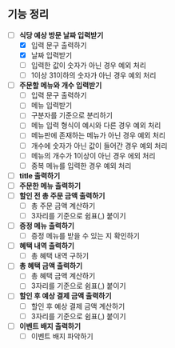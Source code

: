 ## 기능 정리
- [ ] **식당 예상 방문 날짜 입력받기**
  - [x] 입력 문구 출력하기
  - [x] 날짜 입력받기
  - [ ] 입력한 값이 숫자가 아닌 경우 예외 처리
  - [ ] 1이상 31이하의 숫자가 아닌 경우 예외 처리
- [ ] **주문할 메뉴와 개수 입력받기**
  - [ ] 입력 문구 출력하기
  - [ ] 메뉴 입력받기
  - [ ] 구분자를 기준으로 분리하기
  - [ ] 메뉴 입력 형식이 예시와 다른 경우 예외 처리
  - [ ] 메뉴판에 존재하는 메뉴가 아닌 경우 예외 처리
  - [ ] 개수에 숫자가 아닌 값이 들어간 경우 예외 처리
  - [ ] 메뉴의 개수가 1이상이 아닌 경우 에외 처리
  - [ ] 중복 메뉴를 입력한 경우 예외 처리
- [ ] **title 출력하기**
- [ ] **주문한 메뉴 출력하기**
- [ ] **할인 전 총 주문 금액 출력하기**
  - [ ] 총 주문 금액 계산하기
  - [ ] 3자리를 기준으로 쉼표(,) 붙이기
- [ ] **증정 메뉴 출력하기**
  - [ ] 증정 메뉴를 받을 수 있는 지 확인하기
- [ ] **혜택 내역 출력하기**
  - [ ] 총 혜택 내역 구하기
- [ ] **총 혜택 금액 출력하기**
  - [ ] 총 혜택 금액 계산하기
  - [ ] 3자리를 기준으로 쉼표(,) 붙이기
- [ ] **할인 후 예상 결제 금액 출력하기**
  - [ ] 할인 후 예상 결제 금액 계산하기
  - [ ] 3자리를 기준으로 쉼표(,) 붙이기
- [ ] **이벤트 배지 출력하기**
  - [ ] 이벤트 배지 파악하기